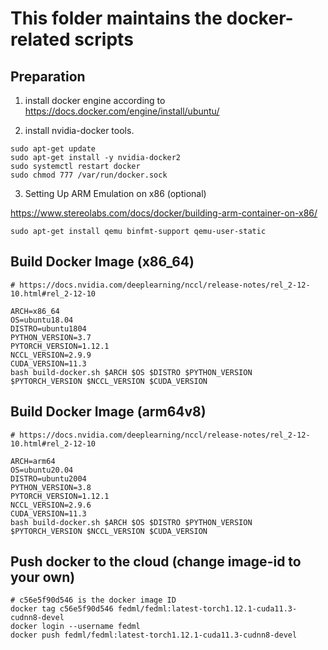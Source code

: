 # This folder maintains the docker-related scripts

## Preparation
1. install docker engine according to https://docs.docker.com/engine/install/ubuntu/

2. install nvidia-docker tools.
```
sudo apt-get update
sudo apt-get install -y nvidia-docker2
sudo systemctl restart docker
sudo chmod 777 /var/run/docker.sock

```

3. Setting Up ARM Emulation on x86 (optional)

https://www.stereolabs.com/docs/docker/building-arm-container-on-x86/

```
sudo apt-get install qemu binfmt-support qemu-user-static
```

## Build Docker Image (x86_64)
```
# https://docs.nvidia.com/deeplearning/nccl/release-notes/rel_2-12-10.html#rel_2-12-10

ARCH=x86_64
OS=ubuntu18.04
DISTRO=ubuntu1804
PYTHON_VERSION=3.7
PYTORCH_VERSION=1.12.1
NCCL_VERSION=2.9.9
CUDA_VERSION=11.3
bash build-docker.sh $ARCH $OS $DISTRO $PYTHON_VERSION $PYTORCH_VERSION $NCCL_VERSION $CUDA_VERSION
```

## Build Docker Image (arm64v8)
```
# https://docs.nvidia.com/deeplearning/nccl/release-notes/rel_2-12-10.html#rel_2-12-10

ARCH=arm64
OS=ubuntu20.04
DISTRO=ubuntu2004
PYTHON_VERSION=3.8
PYTORCH_VERSION=1.12.1
NCCL_VERSION=2.9.6
CUDA_VERSION=11.3
bash build-docker.sh $ARCH $OS $DISTRO $PYTHON_VERSION $PYTORCH_VERSION $NCCL_VERSION $CUDA_VERSION
```

## Push docker to the cloud (change image-id to your own)

```
# c56e5f90d546 is the docker image ID
docker tag c56e5f90d546 fedml/fedml:latest-torch1.12.1-cuda11.3-cudnn8-devel
docker login --username fedml
docker push fedml/fedml:latest-torch1.12.1-cuda11.3-cudnn8-devel
```
